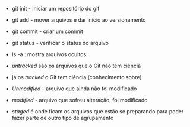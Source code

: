 - git init - iniciar um repositório do git
- git add - mover arquivos e dar início ao versionamento
- git commit - criar um commit
- git status - verificar o status do arquivo



- ls -a : mostra arquivos ocultos

- *untracked* são os arquivos que o Git não tem ciência
- já os *tracked* o Git tem ciência (conhecimento sobre)
- *Unmodified* - arquivo que ainda não foi modificado
- *modified* - arquivo que sofreu alteração, foi modificado
- *staged* é onde ficam os arquivos que estão se preparando para poder fazer parte de outro tipo de agrupamento

